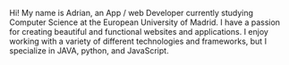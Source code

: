 Hi! My name is Adrian, an App / web Developer currently studying Computer Science at the European University of Madrid. I have a passion for creating beautiful and functional websites and applications. I enjoy working with a variety of different technologies and frameworks, but I specialize in JAVA, python, and JavaScript.
